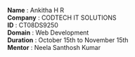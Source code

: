 **Name** : Ankitha H R  
**Company** : CODTECH IT SOLUTIONS  
**ID** : CT08DS9250  
**Domain** : Web Development  
**Duration** : October 15th to November 15th  
**Mentor** : Neela Santhosh Kumar  
